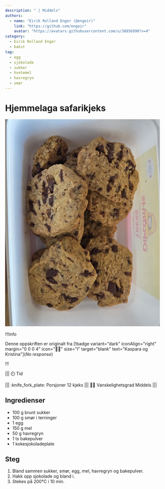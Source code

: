 ```yaml
---
description: " | Middels"
authors:
  - name: "Eirik Rolland Enger (@engeir)"
    link: "https://github.com/engeir"
    avatar: "https://avatars.githubusercontent.com/u/38856990?v=4"
category:
  - Eirik Rolland Enger
  - bakst
tag:
  - egg
  - sjokolade
  - sukker
  - hvetemel
  - havregryn
  - smør
---
```


# Hjemmelaga safarikjeks

![](/static/hjemmelaga-safarikjeks/20250720_203651.jpg)

!!!info

Denne oppskriften er originalt fra [!badge variant="dark" iconAlign="right" margin="0 0
0 4" icon=":cook:" size="l" target="blank" text="Kaspara og Kristina"](_No response_)

!!!

<!-- dprint-ignore-start -->
||| :timer_clock: Tid

||| :knife_fork_plate: Porsjoner
12 kjeks
||| :cook: Vanskelighetsgrad
Middels
|||
<!-- dprint-ignore-end -->

## Ingredienser

- 100 g brunt sukker
- 100 g smør i terninger
- 1 egg
- 150 g mel
- 50 g havregryn
- 1 ts bakepulver
- 1 kokesjokoladeplate

## Steg

1. Bland sammen sukker, smør, egg, mel, havregryn og bakepulver.
2. Hakk opp sjokolade og bland i.
3. Stekes på 200°C i 10 min.

<script type="application/ld+json">
{
  "@context": "https://schema.org/",
  "@type": "Recipe",
  "name": "Hjemmelaga safarikjeks",
  "image": "/static/hjemmelaga-safarikjeks/hjemmelaga-safarikjeks.webp",
  "author": {
    "@type": "Person",
    "name": "Kaspara og Kristina",
    "url": "_No response_"
  },
  "datePublished": "2025-07-21",
  "description": " | Middels",
  "prepTime": "",
  "cookTime": "",
  "totalTime": "",
  "recipeYield": "12 kjeks",
  "recipeCategory": "bakst",
  "recipeCuisine": "norsk",
  "keywords": "egg, sjokolade, sukker, hvetemel, havregryn, smør",
  "recipeIngredient": [
    "100 g brunt sukker",
    "100 g smør i terninger",
    "1 egg",
    "150 g mel",
    "50 g havregryn",
    "1 ts bakepulver",
    "1 kokesjokoladeplate"
  ],
  "recipeInstructions": [
    {
      "@type": "HowToStep",
      "text": "Bland sammen sukker, smør, egg, mel, havregryn og bakepulver."
    },
    {
      "@type": "HowToStep",
      "text": "Hakk opp sjokolade og bland i."
    },
    {
      "@type": "HowToStep",
      "text": "Stekes på 200°C i 10 min."
    }
  ]
}
</script>
